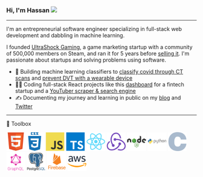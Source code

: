 ### Hi, I'm Hassan <img src="https://raw.githubusercontent.com/MartinHeinz/MartinHeinz/master/wave.gif" width="24px">

---

I'm an entrepreneurial software engineer specializing in full-stack web development and dabbling in machine learning.

I founded [UltraShock Gaming](https://twitter.com/ushockgaming), a game marketing startup with a community of 500,000 members on Steam, and ran it for 5 years before [selling it](https://www.elmghari.com/startup-journey/). I'm passionate about startups and solving problems using software.

- 🔧 Building machine learning classifiers to [classify covid through CT scans](https://github.com/Nutlope/covid-classifier) and [prevent DVT with a wearable device](https://github.com/Nutlope/dvt-classifier)
- 👨‍💻 Coding full-stack React projects like this [dashboard](https://pmsox-dashboard.netlify.app/) for a fintech startup and a [YouTuber scraper & search engine](https://github.com/Nutlope/yt-downloader)
- ✍️  Documenting my journey and learning in public on my [blog](https://elmghari.com) and <a href="https://twitter.com/Nutlope">Twitter</a>

---

🧰 Toolbox

<img src="https://github.com/devicons/devicon/blob/master/icons/html5/html5-original.svg" alt="HTML" width="50" height="50"/><img src="https://github.com/devicons/devicon/blob/master/icons/css3/css3-plain-wordmark.svg" alt="CSS" width="50" height="50"/> 
<img src="https://github.com/devicons/devicon/blob/master/icons/javascript/javascript-original.svg" alt="JavaScript" width="50" height="50"/> 
<img src="https://github.com/devicons/devicon/blob/master/icons/typescript/typescript-original.svg" alt="TypeScript" width="50" height="50"/> 
<img src="https://github.com/devicons/devicon/blob/master/icons/react/react-original.svg" alt="React" width="50" height="50"/> 
<img src="https://github.com/devicons/devicon/blob/master/icons/redux/redux-original.svg" alt="Redux" width="50" height="50"/> 
<img src="https://github.com/devicons/devicon/blob/master/icons/nodejs/nodejs-original-wordmark.svg" alt="NodeJS" width="50" height="50"/>
<img src="https://github.com/devicons/devicon/blob/master/icons/python/python-original-wordmark.svg" alt="Python" width="50" height="50"/>
<img src="https://github.com/devicons/devicon/blob/master/icons/c/c-original.svg" alt="C" width="50" height="50"/>
<img src="https://github.com/devicons/devicon/blob/master/icons/graphql/graphql-plain-wordmark.svg" alt="GraphQL" width="50" height="50"/>
<img src="https://github.com/devicons/devicon/blob/master/icons/postgresql/postgresql-original-wordmark.svg" alt="PostgreSQL" width="50" height="50"/>
<img src="https://github.com/devicons/devicon/blob/master/icons/firebase/firebase-plain-wordmark.svg" alt="Firebase" width="50" height="50"/>
<img src="https://github.com/devicons/devicon/blob/master/icons/amazonwebservices/amazonwebservices-original-wordmark.svg" alt="AWS" width="50" height="50"/>
